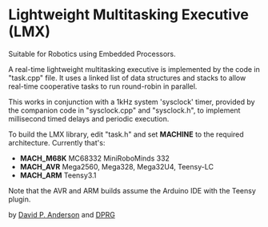 # Lightweight Multitasking Executive (LMX)

Suitable for Robotics using Embedded Processors.

A real-time lightweight multitasking executive is implemented by the code in "task.cpp" file.  It uses a linked list of data structures and stacks to allow real-time cooperative tasks to run round-robin in parallel.

This works in conjunction with a 1kHz system 'sysclock' timer, provided by the companion code in "sysclock.cpp" and "sysclock.h", to implement millisecond timed delays and periodic execution.

To build the LMX library, edit "task.h" and set **MACHINE** to the required architecture. Currently that's:

* **MACH_M68K** MC68332  MiniRoboMinds 332
* **MACH_AVR** Mega2560, Mega328, Mega32U4, Teensy-LC
* **MACH_ARM** Teensy3.1

Note that the AVR and ARM builds assume the Arduino IDE with the Teensy plugin.

by [David P. Anderson](http://www.geology.smu.edu/~dpa-www/myrobots.html) and [DPRG](https://www.dprg.org/)
